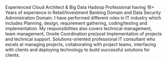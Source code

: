 Experienced Cloud Architect & Big Data Hadoop Professional having 16+ Years of experience in Retail/Investment Banking Domain and Data Security Administration Domain.
I have performed different roles in IT industry which includes Planning, design, requirement gathering, coding/testing and implementation. My responsibilities also covers technical management, team management, Onsite Coordination pre/post Implementation of projects and technical support.
Solutions-oriented professional IT consultant who excels at managing projects, collaborating with project teams, interfacing with clients and deploying technology to build successful solutions for clients.
